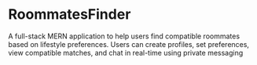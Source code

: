# RoommatesFinder
A full-stack MERN application to help users find compatible roommates based on lifestyle preferences. Users can create profiles, set preferences, view compatible matches, and chat in real-time using private messaging
